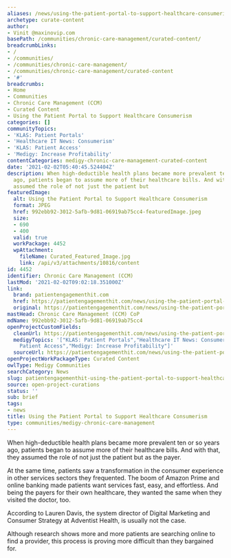 ```yaml
---
aliases: /news/using-the-patient-portal-to-support-healthcare-consumerism
archetype: curate-content
author:
- Vinit @maxinovip.com
basePath: /communities/chronic-care-management/curated-content/
breadcrumbLinks:
- /
- /communities/
- /communities/chronic-care-management/
- /communities/chronic-care-management/curated-content
- '#'
breadcrumbs:
- Home
- Communities
- Chronic Care Management (CCM)
- Curated Content
- Using the Patient Portal to Support Healthcare Consumerism
categories: []
communityTopics:
- 'KLAS: Patient Portals'
- 'Healthcare IT News: Consumerism'
- 'KLAS: Patient Access'
- 'Medigy: Increase Profitability'
contentCategories: medigy-chronic-care-management-curated-content
date: '2021-02-02T05:40:45.524404Z'
description: When high-deductible health plans became more prevalent ten or so years
  ago, patients began to assume more of their healthcare bills. And with that, they
  assumed the role of not just the patient but
featuredImage:
  alt: Using the Patient Portal to Support Healthcare Consumerism
  format: JPEG
  href: 992ebb92-3012-5afb-9d81-06919ab75cc4-featuredImage.jpeg
  size:
  - 690
  - 400
  valid: true
  workPackage: 4452
  wpAttachment:
    fileName: Curated_Featured_Image.jpg
    link: /api/v3/attachments/10816/content
id: 4452
identifier: Chronic Care Management (CCM)
lastMod: '2021-02-02T09:02:18.351000Z'
link:
  brand: patientengagementhit.com
  href: https://patientengagementhit.com/news/using-the-patient-portal-to-support-healthcare-consumerism
  original: https://patientengagementhit.com/news/using-the-patient-portal-to-support-healthcare-consumerism
mastHead: Chronic Care Management (CCM) CoP
mdName: 992ebb92-3012-5afb-9d81-06919ab75cc4
openProjectCustomFields:
  cleanUrl: https://patientengagementhit.com/news/using-the-patient-portal-to-support-healthcare-consumerism
  medigyTopics: '["KLAS: Patient Portals","Healthcare IT News: Consumerism","KLAS:
    Patient Access","Medigy: Increase Profitability"]'
  sourceUrl: https://patientengagementhit.com/news/using-the-patient-portal-to-support-healthcare-consumerism
openProjectWorkPackageType: Curated Content
owlType: Medigy Communities
searchCategory: News
slug: patientengagementhit-using-the-patient-portal-to-support-healthcare-consumerism
source: open-project-curations
status: ''
sub: brief
tags:
- news
title: Using the Patient Portal to Support Healthcare Consumerism
type: communities/medigy-chronic-care-management
---
```


<p>When high-deductible health plans became more prevalent ten or so years ago, patients began to assume more of their healthcare bills. And with that, they assumed the role of not just the patient but as the payer.</p><p>At the same time, patients saw a transformation in the consumer experience in other services sectors they frequented. The boom of Amazon Prime and online banking made patients want services fast, easy, and effortless. And being the payers for their own healthcare, they wanted the same when they visited the doctor, too.</p><p>According to Lauren Davis, the system director of Digital Marketing and Consumer Strategy at Adventist Health, is usually not the case.</p><p>Although research shows more and more patients are searching online to find a provider, this process is proving more difficult than they bargained for.&nbsp;</p>